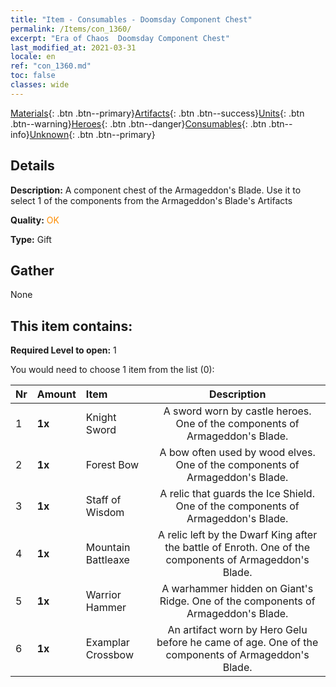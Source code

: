```yaml
---
title: "Item - Consumables - Doomsday Component Chest"
permalink: /Items/con_1360/
excerpt: "Era of Chaos  Doomsday Component Chest"
last_modified_at: 2021-03-31
locale: en
ref: "con_1360.md"
toc: false
classes: wide
---
```

 [Materials](/Items/){: .btn .btn--primary}[Artifacts](/Items/Artifacts/){: .btn .btn--success}[Units](/Items/Units/){: .btn .btn--warning}[Heroes](/Items/Heroes/){: .btn .btn--danger}[Consumables](/Items/Consumables/){: .btn .btn--info}[Unknown](/Items/Unknown/){: .btn .btn--primary}

## Details
 **Description:** A component chest of the Armageddon's Blade. Use it to select 1 of the components from the Armageddon's Blade's Artifacts

 **Quality:** <span style="color: #FF8C00">OK</span>

 **Type:** Gift

## Gather

  None

## This item contains:

 **Required Level to open:** 1

 You would need to choose 1 item from the list (0):

  | Nr | Amount |     Item    | Description |
  |:---|:-------|:------------|:-----------:|
  | 1 |  **1x** | Knight Sword | A sword worn by castle heroes. One of the components of Armageddon's Blade.  | 
  | 2 |  **1x** | Forest Bow | A bow often used by wood elves. One of the components of Armageddon's Blade.  | 
  | 3 |  **1x** | Staff of Wisdom | A relic that guards the Ice Shield. One of the components of Armageddon's Blade.  | 
  | 4 |  **1x** | Mountain Battleaxe | A relic left by the Dwarf King after the battle of Enroth. One of the components of Armageddon's Blade.  | 
  | 5 |  **1x** | Warrior Hammer | A warhammer hidden on Giant's Ridge. One of the components of Armageddon's Blade.  | 
  | 6 |  **1x** | Examplar Crossbow | An artifact worn by Hero Gelu before he came of age. One of the components of Armageddon's Blade.  | 
